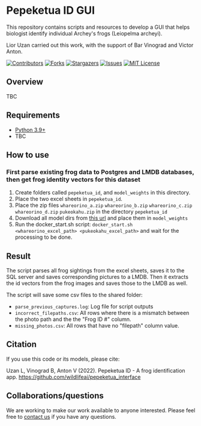 # Pepeketua ID GUI

This repository contains scripts and resources to develop a GUI that helps biologist identify individual Archey's
frogs (Leiopelma archeyi).

Lior Uzan carried out this work, with the support of Bar Vinograd and Victor Anton.

<!-- PROJECT SHIELDS -->
<!--
*** I'm using markdown "reference style" links for readability.
*** Reference links are enclosed in brackets [ ] instead of parentheses ( ).
*** See the bottom of this document for the declaration of the reference variables
*** for contributors-url, forks-url, etc. This is an optional, concise syntax you may use.
*** https://www.markdownguide.org/basic-syntax/#reference-style-links
-->
[![Contributors][contributors-shield]][contributors-url]
[![Forks][forks-shield]][forks-url]
[![Stargazers][stars-shield]][stars-url]
[![Issues][issues-shield]][issues-url]
[![MIT License][license-shield]][license-url]

## Overview

TBC

## Requirements

* [Python 3.9+](https://www.python.org/)
* TBC

## How to use

### First parse existing frog data to Postgres and LMDB databases, then get frog identity vectors for this dataset

1. Create folders called `pepeketua_id`, and `model_weights` in this directory.
2. Place the two excel sheets in `pepeketua_id`.
3. Place the zip files `whareorino_a.zip` `whareorino_b.zip` `whareorino_c.zip` `whareorino_d.zip` `pukeokahu.zip` in
   the directory `pepeketua_id`
4. Download all model dirs
   from [this url](https://drive.google.com/drive/folders/1_QeCXz151nE_tP-3MCPAq7y1NkbrGd5Q?usp=sharing) and place them
   in `model_weights`
5. Run the docker_start.sh script: ``docker_start.sh <whareorino_excel_path> <pukeokahu_excel_path>`` and wait for the
   processing to be done.

## Result

The script parses all frog sightings from the excel sheets, saves it to the SQL server and saves corresponding pictures
to a LMDB. Then it extracts the id vectors from the frog images and saves those to the LMDB as well.

The script will save some csv files to the shared folder:

- `parse_previous_captures.log`: Log file for script outputs
- `incorrect_filepaths.csv`: All rows where there is a mismatch between the photo path and the the "Frog ID #" column.
- `missing_photos.csv`: All rows that have no "filepath" column value.

## Citation

If you use this code or its models, please cite:

Uzan L, Vinograd B, Anton V (2022). Pepeketua ID - A frog identification
app. https://github.com/wildlifeai/pepeketua_interface

## Collaborations/questions

We are working to make our work available to anyone interested. Please feel free to [contact us][contact_info] if you
have any questions.



<!-- MARKDOWN LINKS & IMAGES -->
<!-- https://www.markdownguide.org/basic-syntax/#reference-style-links -->

[contributors-shield]: https://img.shields.io/github/contributors/wildlifeai/pepeketua_interface.svg?style=for-the-badge

[contributors-url]: https://https://github.com/wildlifeai/pepeketua_interface/graphs/contributors

[forks-shield]: https://img.shields.io/github/forks/wildlifeai/pepeketua_interface.svg?style=for-the-badge

[forks-url]: https://github.com/wildlifeai/pepeketua_interface/network/members

[stars-shield]: https://img.shields.io/github/stars/wildlifeai/pepeketua_interface.svg?style=for-the-badge

[stars-url]: https://github.com/wildlifeai/pepeketua_interface/stargazers

[issues-shield]: https://img.shields.io/github/issues/wildlifeai/pepeketua_interface.svg?style=for-the-badge

[issues-url]: https://github.com/wildlifeai/pepeketua_interface/issues

[license-shield]: https://img.shields.io/github/license/wildlifeai/pepeketua_interface.svg?style=for-the-badge

[license-url]: https://github.com/wildlifeai/pepeketua_interface/blob/main/LICENSE.txt

[contact_info]: contact@wildlife.ai
